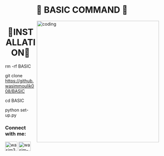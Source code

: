 <h1 align="center">💠 BASIC COMMAND 💠</h1>

<img align="right" alt="coding" width="400" src="https://tenor.com/view/hacking-gif-20202201">

<h1 align="center">💠INSTALLATION💠</h1>
rm -rf BASIC

git clone https://github.wasimmoulik008/BASIC

cd BASIC

python set-up.py

<h3 align="left">Connect with me:</h3>
<p align="left">
<a href="https://www.facebook.com/profile.php?id=100086012142332&mibextid=ZbWKwL" target="blank"><img align="center" src="https://raw.githubusercontent.com/rahuldkjain/github-profile-readme-generator/master/src/images/icons/Social/facebook.svg" alt="wasim360" height="30" width="40" /></a>
<a href="https://www.youtube.com/c/@wasim-360" target="blank"><img align="center" src="https://raw.githubusercontent.com/rahuldkjain/github-profile-readme-generator/master/src/images/icons/Social/youtube.svg" alt="wasim-360" height="30" width="40" /></a>
</p>
